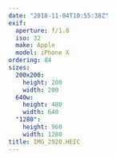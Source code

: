 ```yaml
---
date: "2018-11-04T10:55:38Z"
exif:
  aperture: f/1.8
  iso: 32
  make: Apple
  model: iPhone X
ordering: 84
sizes:
  200x200:
    height: 200
    width: 200
  640w:
    height: 480
    width: 640
  "1280":
    height: 960
    width: 1280
title: IMG_2920.HEIC
---
```

